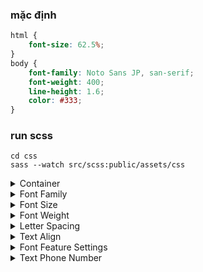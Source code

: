 ### mặc định

```css
html {
    font-size: 62.5%;
}
body {
    font-family: Noto Sans JP, san-serif;
    font-weight: 400;
    line-height: 1.6;
    color: #333;
}
```

### run scss

```
cd css
sass --watch src/scss:public/assets/css
```

<details>
<summary>Container</summary>

```css
.container {
    width: 100%;
    max-width: 1200px;
    margin-left: auto;
    margin-right: auto;
    padding-left: 20px;
    padding-right: 20px;
}

.container_fluid {
    width: 100%;
    padding-left: 20px;
    padding-right: 20px;
}
```

</details>
<details>
<summary>Font Family</summary>

```css
.class-name {
    @extend %ff-[noto-sans, roboto, poppins, ..., custom];
}
```

</details>

<details>
<summary>Font Size</summary>

```css
.class-name {
    @extend %fz-[14, 16, 18, ..., custom];
}
```

bảng hạ font

| size ở PC | size ở SP |     |     | size ở PC | size ở SP |
| --------: | --------- | --- | --- | --------- | --------- |
|     10~12 | 10        |     |     | 101~110   | 38        |
|     13~15 | 12        |     |     | 111~120   | 40        |
|     16~18 | 14        |     |     | 121~130   | 42        |
|     19~22 | 16        |     |     | 131~140   | 44        |
|     23~29 | 18        |     |     | 141~160   | 46        |
|     30~34 | 20        |     |     | 161~180   | 48        |
|     35~39 | 22        |     |     | 181~200   | 50        |
|     40~44 | 24        |     |     | 201~220   | 52        |
|     45~49 | 26        |     |     | 221~240   | 54        |
|     50~60 | 28        |     |     | 241~260   | 56        |
|     61~70 | 30        |     |     | 261~280   | 58        |
|     71~80 | 32        |     |     | 281~300   | 60        |
|     81~90 | 34        |     |     | 301~350   | 70        |
|    91~100 | 36        |     |     | 351~400   | 80        |

</details>

<details>
<summary>Font Weight</summary>

```css
.class-name {
    @extend %fw-[100, 200, ..., 900];
}
```

|          extend | css              |
| --------------: | ---------------- |
| @extend %fw-100 | font-weight: 100 |
| @extend %fw-200 | font-weight: 200 |
| @extend %fw-300 | font-weight: 300 |

</details>

<details>
<summary>Letter Spacing</summary>

```css
.class-name {
    @extend %lts-[-100, 0, 100, ..., custom];
}
```

|            extend | css                    |
| ----------------: | ---------------------- |
| @extend %lts--100 | letter-spacing: -0.1em |
|    @extend %lts-0 | letter-spacing: 0      |
|  @extend %lts-100 | letter-spacing: 0.1em  |

</details>

<details>
<summary>Text Align</summary>

```css
.class-name {
    @extend %txt-[l-c-r];
    @extend %[md, lg, xl, xxl]-txt-[l, c, r];
}
```

|              extend | css                                          |
| ------------------: | -------------------------------------------- |
|      @extend %txt-l | text-align: left                             |
| @extend %txt-rigrht | text-align: right                            |
|      @extend %txt-c | text-align: center                           |
|   @extend %md-txt-c | @media min-width (768px): text-align: center |
|   @extend %lg-txt-r | @media min-width (992px): text-align: right  |

</details>

<details>
<summary>Font Feature Settings</summary>

```css
.class-name {
    @extend %txt-p;
}
```

|         extend | css                           |
| -------------: | ----------------------------- |
| @extend %txt-p | font-feature-settings: "palt" |

</details>

<details>
<summary>Text Phone Number</summary>

```css
.class-name {
    @extend %txt-phone;
}
```

|             extend | css                                            |
| -----------------: | ---------------------------------------------- |
| @extend %txt-phone | @media min-width (768px): pointer-events: none |

</details>
